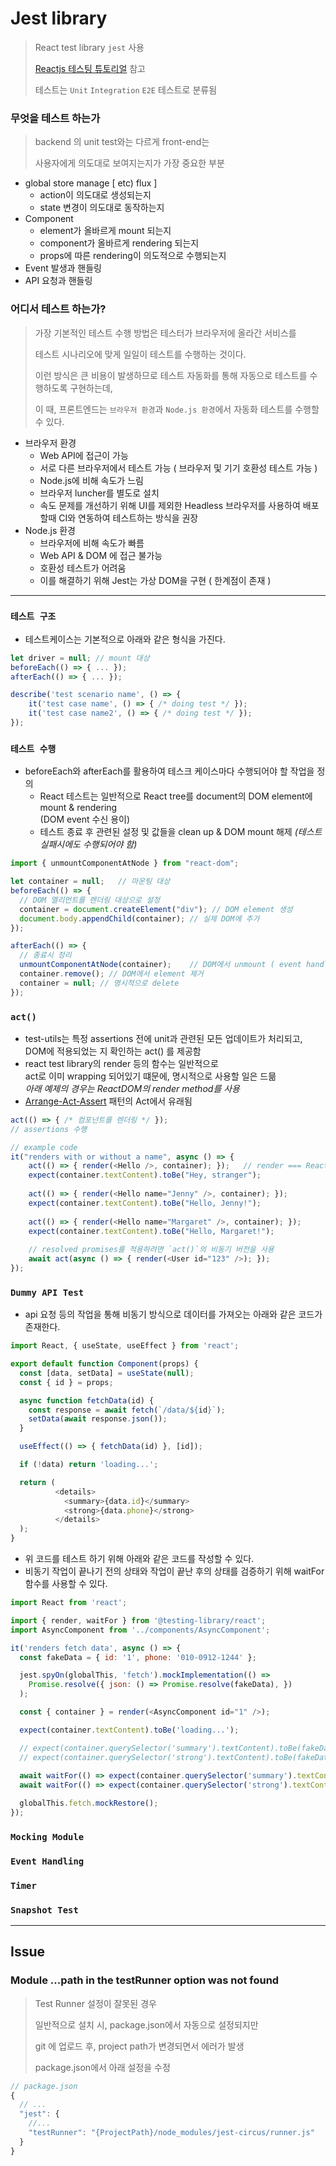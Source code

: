 # Jest library

> React test library `jest` 사용
> 
> [Reactjs 테스팅 튜토리얼](https://ko.reactjs.org/docs/testing-recipes.html) 참고
> 
> 테스트는 `Unit` `Integration` `E2E` 테스트로 분류됨

### 무엇을 테스트 하는가

> backend 의 unit test와는 다르게 front-end는
> 
> 사용자에게 의도대로 보여지는지가 가장 중요한 부분

- global store manage [ etc) flux ]
  - action이 의도대로 생성되는지
  - state 변경이 의도대로 동작하는지
- Component
  - element가 올바르게 mount 되는지
  - component가 올바르게 rendering 되는지
  - props에 따른 rendering이 의도적으로 수행되는지
- Event 발생과 핸들링
- API 요청과 핸들링

### 어디서 테스트 하는가?

> 가장 기본적인 테스트 수행 방법은 테스터가 브라우저에 올라간 서비스를
> 
> 테스트 시나리오에 맞게 일일이 테스트를 수행하는 것이다.
> 
> 이런 방식은 큰 비용이 발생하므로 테스트 자동화를 통해 자동으로 테스트를 수행하도록 구현하는데,
> 
> 이 때, 프론트엔드는 `브라우저 환경`과 `Node.js 환경`에서 자동화 테스트를 수행할 수 있다.

- 브라우저 환경
  - Web API에 접근이 가능
  - 서로 다른 브라우저에서 테스트 가능 ( 브라우저 및 기기 호환성 테스트 가능 )
  - Node.js에 비해 속도가 느림
  - 브라우저 luncher를 별도로 설치
  - 속도 문제를 개선하기 위해 UI를 제외한 Headless 브라우저를 사용하여 배포할때 CI와 연동하여 테스트하는 방식을 권장
- Node.js 환경
  - 브라우저에 비해 속도가 빠름
  - Web API & DOM 에 접근 불가능
  - 호환성 테스트가 어려움
  - 이를 해결하기 위해 Jest는 가상 DOM을 구현 ( 한계점이 존재 )

---

### `테스트 구조`

- 테스트케이스는 기본적으로 아래와 같은 형식을 가진다.

```javascript
let driver = null; // mount 대상
beforeEach(() => { ... }); 
afterEach(() => { ... });

describe('test scenario name', () => {
    it('test case name', () => { /* doing test */ });
    it('test case name2', () => { /* doing test */ });
});
```

### `테스트 수행`

- beforeEach와 afterEach를 활용하여 테스크 케이스마다 수행되어야 할 작업을 정의
  - React 테스트는 일반적으로 React tree를 document의 DOM element에 mount & rendering<br/>(DOM event 수신 용이)
  - 테스트 종료 후 관련된 설정 및 값들을 clean up & DOM mount 해제 _(테스트 실패시에도 수행되어야 함)_

```javascript
import { unmountComponentAtNode } from "react-dom";

let container = null;   // 마운팅 대상
beforeEach(() => {
  // DOM 엘리먼트를 렌더링 대상으로 설정
  container = document.createElement("div"); // DOM element 생성
  document.body.appendChild(container); // 실제 DOM에 추가
});

afterEach(() => {
  // 종료시 정리
  unmountComponentAtNode(container);    // DOM에서 unmount ( event handler와 state도 정리 )
  container.remove(); // DOM에서 element 제거
  container = null; // 명시적으로 delete
});
```

### `act()`
- test-utils는 특정 assertions 전에 unit과 관련된 모든 업데이트가 처리되고,<br/>DOM에 적용되었는 지 확인하는 act() 를 제공함
- react test library의 render 등의 함수는 일반적으로 <br/>act로 이미 wrapping 되어있기 떄문에, 명시적으로 사용할 일은 드믊 <br/>_아래 예제의 경우는 ReactDOM의 render method를 사용_
- [Arrange-Act-Assert](http://wiki.c2.com/?ArrangeActAssert) 패턴의 Act에서 유래됨

```javascript
act(() => { /* 컴포넌트를 렌더링 */ });
// assertions 수행
```

```javascript
// example code
it("renders with or without a name", async () => {
    act(() => { render(<Hello />, container); });   // render === ReactDOM.render
    expect(container.textContent).toBe("Hey, stranger");
    
    act(() => { render(<Hello name="Jenny" />, container); });
    expect(container.textContent).toBe("Hello, Jenny!");
    
    act(() => { render(<Hello name="Margaret" />, container); });
    expect(container.textContent).toBe("Hello, Margaret!");
    
    // resolved promises를 적용하려면 `act()`의 비동기 버전을 사용
    await act(async () => { render(<User id="123" />); });
});
```

### `Dummy API Test`

- api 요청 등의 작업을 통해 비동기 방식으로 데이터를 가져오는 아래와 같은 코드가 존재한다.

```javascript
import React, { useState, useEffect } from 'react';

export default function Component(props) {
  const [data, setData] = useState(null);
  const { id } = props;

  async function fetchData(id) {
    const response = await fetch(`/data/${id}`);
    setData(await response.json());
  }

  useEffect(() => { fetchData(id) }, [id]);

  if (!data) return 'loading...';

  return (
          <details>
            <summary>{data.id}</summary>
            <strong>{data.phone}</strong>
          </details>
  );
}
```

- 위 코드를 테스트 하기 위해 아래와 같은 코드를 작성할 수 있다.
- 비동기 작업이 끝나기 전의 상태와 작업이 끝난 후의 상태를 검증하기 위해 waitFor 함수를 사용할 수 있다.

```javascript
import React from 'react';

import { render, waitFor } from '@testing-library/react';
import AsyncComponent from '../components/AsyncComponent';

it('renders fetch data', async () => {
  const fakeData = { id: '1', phone: '010-0912-1244' };

  jest.spyOn(globalThis, 'fetch').mockImplementation(() =>
    Promise.resolve({ json: () => Promise.resolve(fakeData), })
  );

  const { container } = render(<AsyncComponent id="1" />);

  expect(container.textContent).toBe('loading...');

  // expect(container.querySelector('summary').textContent).toBe(fakeData.id) => Cannot read properties of null
  // expect(container.querySelector('strong').textContent).toBe(fakeData.phone) => Cannot read properties of null
  
  await waitFor(() => expect(container.querySelector('summary').textContent).toBe(fakeData.id));
  await waitFor(() => expect(container.querySelector('strong').textContent).toBe(fakeData.phone));

  globalThis.fetch.mockRestore();
});
```

### `Mocking Module`
### `Event Handling`
### `Timer`
### `Snapshot Test`

---
## Issue

### Module ...path in the testRunner option was not found
> Test Runner 설정이 잘못된 경우
> 
> 일반적으로 설치 시, package.json에서 자동으로 설정되지만 
> 
> git 에 업로드 후, project path가 변경되면서 에러가 발생
> 
> package.json에서 아래 설정을 수정

```js
// package.json
{
  // ...
  "jest": {
    //...
    "testRunner": "{ProjectPath}/node_modules/jest-circus/runner.js"
  }
}
```
